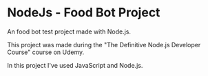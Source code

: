 # NodeJs - Food Bot Project
An food bot test project made with Node.js.

This project was made during the "The Definitive Node.js Developer Course" course on Udemy.

In this project I've used JavaScript and Node.js.
